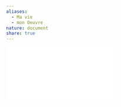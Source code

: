 ```yaml
---  
aliases:  
  - Ma vie  
  - mon Oeuvre  
nature: document  
share: true  
---  
```

![guide de formation CEFIM.pdf](./image/guide%20de%20formation%20CEFIM.pdf#)